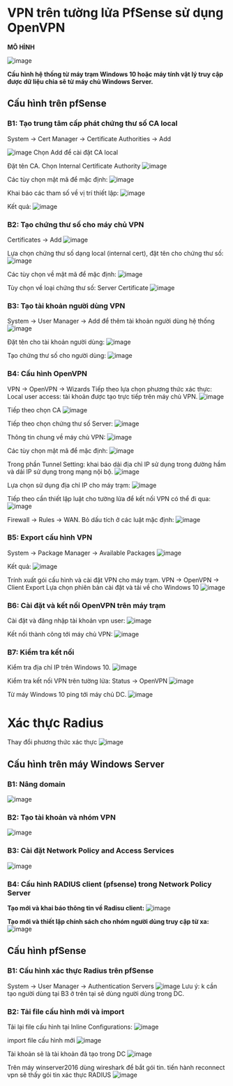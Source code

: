 # VPN trên tường lửa PfSense sử dụng OpenVPN 
**MÔ HÌNH**

![image](https://github.com/user-attachments/assets/97875d1d-f8d0-433f-b9a4-30bbf3734ef9)

**Cấu hình hệ thống từ máy trạm Windows 10 hoặc máy tính vật lý truy cập được dữ liệu chia sẽ từ máy chủ Windows Server.**

## Cấu hình trên pfSense
### B1: Tạo trung tâm cấp phát chứng thư số CA local
System → Cert Manager → Certificate Authorities → Add

![image](https://github.com/user-attachments/assets/cceb4a85-9733-49c4-a296-0af13af424d0)
Chọn Add để cài đặt CA local

Đặt tên CA. Chọn Internal Certificate Authority
![image](https://github.com/user-attachments/assets/9ad2da8a-a292-48a2-a56a-3f149fed9ba5)

Các tùy chọn mật mã để mặc định:
![image](https://github.com/user-attachments/assets/b6cb4075-6294-42d4-bce6-d21971420eab)

Khai báo các tham số về vị trí thiết lập:
![image](https://github.com/user-attachments/assets/229d54c8-76a3-4e21-b7d6-c0782e6b1f0a)

Kết quả:
![image](https://github.com/user-attachments/assets/cb729510-b136-4d1d-99d9-803dc3f3eede)

### B2: Tạo chứng thư số cho máy chủ VPN
Certificates → Add
![image](https://github.com/user-attachments/assets/db7b853f-6306-4833-95ba-f25e0b33b557)

Lựa chọn chứng thư số dạng local (internal cert), đặt tên cho chứng thư số:
![image](https://github.com/user-attachments/assets/4905f2e3-c8cf-482d-96d8-34f2ce73f96f)

Các tùy chọn về mật mã để mặc định:
![image](https://github.com/user-attachments/assets/9e8bc6d5-f974-4a88-8229-a0f4019eeac7)

Tùy chọn về loại chứng thư số: Server Certificate
![image](https://github.com/user-attachments/assets/ee9ac787-d51c-43a9-ad0d-c0ce31b4d28a)

### B3: Tạo tài khoản người dùng VPN
System → User Manager → Add để thêm tài khoản người dùng hệ thống
![image](https://github.com/user-attachments/assets/cc3f10ba-279d-447b-aa03-44bb831d4d60)

Đặt tên cho tài khoản người dùng:
![image](https://github.com/user-attachments/assets/c9c3dd8d-8312-4d29-848f-719ef9b26f39)

Tạo chứng thư số cho người dùng:
![image](https://github.com/user-attachments/assets/82e52ff5-e98f-4cae-9e4f-1b263492276d)

### B4: Cấu hình OpenVPN
VPN → OpenVPN → Wizards
Tiếp theo lựa chọn phương thức xác thực: Local user access: tài khoản được tạo trực tiếp trên máy chủ VPN.
![image](https://github.com/user-attachments/assets/2c2e461e-f43d-44c6-a17d-8511891a8b68)

Tiếp theo chọn CA
![image](https://github.com/user-attachments/assets/7719212f-71ab-4392-93e9-51e15153f354)

Tiếp theo chọn chứng thư số Server:
![image](https://github.com/user-attachments/assets/7a51e219-6a78-46f3-9531-382f19a7a700)

Thông tin chung về máy chủ VPN:
![image](https://github.com/user-attachments/assets/572c13f9-4036-4841-9b3f-5a38e90227e0)

Các tùy chọn mật mã để mặc định:
![image](https://github.com/user-attachments/assets/b49c6b6e-2ac1-42b8-82d8-d1eef16a9976)

Trong phần Tunnel Setting: khai báo dải địa chỉ IP sử dụng trong đường hầm và dải IP sử dụng trong mạng nội bộ.
![image](https://github.com/user-attachments/assets/a8fe4337-4027-4a6b-aa64-121b1252a5bb)

Lựa chọn sử dụng địa chỉ IP cho máy trạm:
![image](https://github.com/user-attachments/assets/e488e4f7-7667-44af-bf0a-0c0b57c4c698)

Tiếp theo cần thiết lập luật cho tường lửa để kết nối VPN có thể đi qua:
![image](https://github.com/user-attachments/assets/b7d994ea-c974-462b-aaf2-fa3ba65a4613)

Firewall → Rules → WAN. Bỏ dấu tích ở các luật mặc định:
![image](https://github.com/user-attachments/assets/a2e52ab9-8dd9-41d0-90ad-ca5e5cc488f9)

### B5: Export cấu hình VPN
System → Package Manager → Available Packages
![image](https://github.com/user-attachments/assets/c3cdbbf1-c48f-4c60-872f-2279c900d5f0)

Kết quả:
![image](https://github.com/user-attachments/assets/950b85f9-9357-4912-ac2a-7b6fa6c60605)

Trính xuất gói cấu hình và cài đặt VPN cho máy trạm.
VPN → OpenVPN → Client Export
Lựa chọn phiên bản cài đặt và tải về cho Windows 10
![image](https://github.com/user-attachments/assets/4b5aad08-4da8-4fc0-a4fd-c196f5e3026d)

### B6: Cài đặt và kết nối OpenVPN trên máy trạm
Cài đặt và đăng nhập tài khoản vpn user:
![image](https://github.com/user-attachments/assets/6d83fd13-65a5-4805-bd7d-572283aecdf0)

Kết nối thành công tới máy chủ VPN:
![image](https://github.com/user-attachments/assets/121b4e73-5998-4fe0-8f18-769180057700)
### B7: Kiểm tra kết nối
Kiểm tra địa chỉ IP trên Windows 10.
![image](https://github.com/user-attachments/assets/ba661d64-e1d9-418e-8ac5-ec99531ac2ed)

Kiểm tra kết nối VPN trên tường lửa: Status → OpenVPN
![image](https://github.com/user-attachments/assets/aab09cfb-763f-4370-a178-b9efc48608a4)

Từ máy Windows 10 ping tới máy chủ DC.
![image](https://github.com/user-attachments/assets/01e90add-7ce2-43e3-b2d0-f56624af17c3)

# Xác thực Radius
Thay đổi phương thức xác thực
![image](https://github.com/user-attachments/assets/0d97638e-48ba-4241-80ff-c0cd99363aaa)
## Cấu hình trên máy Windows Server
### B1: Nâng domain
![image](https://github.com/user-attachments/assets/56ddf7bb-32e5-4de9-88df-192dab38b376)

### B2: Tạo tài khoản và nhóm VPN
![image](https://github.com/user-attachments/assets/3dce78db-f0fa-44d2-a082-bb352a949552)

### B3: Cài đặt Network Policy and Access Services
![image](https://github.com/user-attachments/assets/3a29868f-0e0f-4d95-bfb8-63088b390cf0)

### B4: Cấu hình RADIUS client (pfsense) trong Network Policy Server
**Tạo mới và khai báo thông tin về Radisu client:**
![image](https://github.com/user-attachments/assets/82b0abf9-6e6b-4ebb-961c-383e8e321532)

**Tạo mới và thiết lập chính sách cho nhóm người dùng truy cập từ xa:**
![image](https://github.com/user-attachments/assets/94839675-3e5e-453c-84e1-f0f9b6b38cd7)

## Cấu hình pfSense
### B1: Cấu hình xác thực Radius trên pfSense
System → User Manager → Authentication Servers
![image](https://github.com/user-attachments/assets/65882218-ef34-40f5-9935-1cf84aee9040)
Lưu ý: k cần tạo người dùng tại B3 ở trên tại sẽ dùng người dùng trong DC.
### B2: Tải file cấu hình mới và import
Tải lại file cấu hình tại Inline Configurations:
![image](https://github.com/user-attachments/assets/d353f874-ed23-408f-9b34-759b95c38ceb)

import file cấu hình mới
![image](https://github.com/user-attachments/assets/7365e8a5-afef-4683-892e-cfc4f1dc0011)

Tài khoản sẽ là tài khoản đã tạo trong DC
![image](https://github.com/user-attachments/assets/f9849bd7-48b8-41c5-9bc7-a97c96438e3d)

Trên máy winserver2016 dùng wireshark để bắt gói tin. tiến hành reconnect vpn sẽ thấy gói tin xác thực RADIUS
![image](https://github.com/user-attachments/assets/808f2d87-2b2f-4093-adb0-68a0621bf91c)
